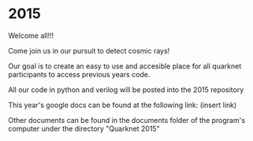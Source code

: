 # 2015

Welcome all!!!

Come join us in our pursuit to detect cosmic rays!

Our goal is to create an easy to use and accesible place for all quarknet participants to access previous years code.

All our code in python and verilog will be posted into the 2015 repository

This year's google docs can be found at the following link: (insert link)

Other documents can be found in the documents folder of the program's computer under the directory "Quarknet 2015"
